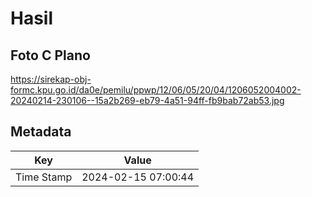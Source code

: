 # Hasil

## Foto C Plano

https://sirekap-obj-formc.kpu.go.id/da0e/pemilu/ppwp/12/06/05/20/04/1206052004002-20240214-230106--15a2b269-eb79-4a51-94ff-fb9bab72ab53.jpg


## Metadata

| Key        | Value               |
| ---------- | ------------------- |
| Time Stamp | 2024-02-15 07:00:44 |



